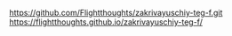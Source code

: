 https://github.com/Flightthoughts/zakrivayuschiy-teg-f.git
https://flightthoughts.github.io/zakrivayuschiy-teg-f/